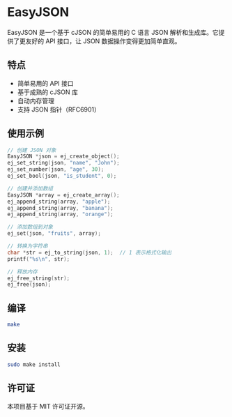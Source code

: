 # EasyJSON

EasyJSON 是一个基于 cJSON 的简单易用的 C 语言 JSON 解析和生成库。它提供了更友好的 API 接口，让 JSON 数据操作变得更加简单直观。

## 特点

- 简单易用的 API 接口
- 基于成熟的 cJSON 库
- 自动内存管理
- 支持 JSON 指针（RFC6901）

## 使用示例

```c
// 创建 JSON 对象
EasyJSON *json = ej_create_object();
ej_set_string(json, "name", "John");
ej_set_number(json, "age", 30);
ej_set_bool(json, "is_student", 0);

// 创建并添加数组
EasyJSON *array = ej_create_array();
ej_append_string(array, "apple");
ej_append_string(array, "banana");
ej_append_string(array, "orange");

// 添加数组到对象
ej_set(json, "fruits", array);

// 转换为字符串
char *str = ej_to_string(json, 1);  // 1 表示格式化输出
printf("%s\n", str);

// 释放内存
ej_free_string(str);
ej_free(json);
```

## 编译

```bash
make
```

## 安装

```bash
sudo make install
```

## 许可证

本项目基于 MIT 许可证开源。